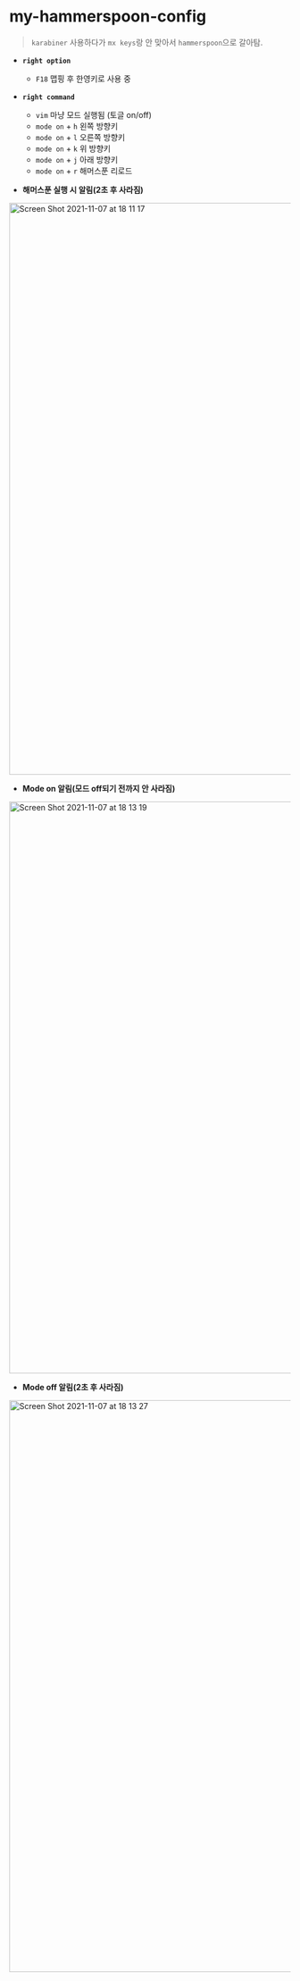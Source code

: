 # my-hammerspoon-config
> `karabiner` 사용하다가 `mx keys`랑 안 맞아서 `hammerspoon`으로 갈아탐.

- **`right option`**
  - `F18` 맵핑 후 한영키로 사용 중
- **`right command`**
  - `vim` 마냥 모드 실행됨 (토글 on/off)
  - `mode on` + `h` 왼쪽 방향키   
  - `mode on` + `l` 오른쪽 방향키   
  - `mode on` + `k` 위 방향키   
  - `mode on` + `j` 아래 방향키   
  - `mode on` + `r` 해머스푼 리로드

- **해머스푼 실행 시 알림(2초 후 사라짐)**
<img width="1024" alt="Screen Shot 2021-11-07 at 18 11 17" src="https://user-images.githubusercontent.com/36879690/140639158-08dce7f9-fa64-4e79-ab15-7304ecf03541.png">
    
- **Mode on 알림(모드 off되기 전까지 안 사라짐)**
<img width="1024" alt="Screen Shot 2021-11-07 at 18 13 19" src="https://user-images.githubusercontent.com/36879690/140639209-01f6b30a-03cc-4af3-9dc0-eec9db4c8c90.png">
    
- **Mode off 알림(2초 후 사라짐)**
<img width="1024" alt="Screen Shot 2021-11-07 at 18 13 27" src="https://user-images.githubusercontent.com/36879690/140639218-c9034f9f-86ad-4f9e-8285-8c08c3bc4cad.png">